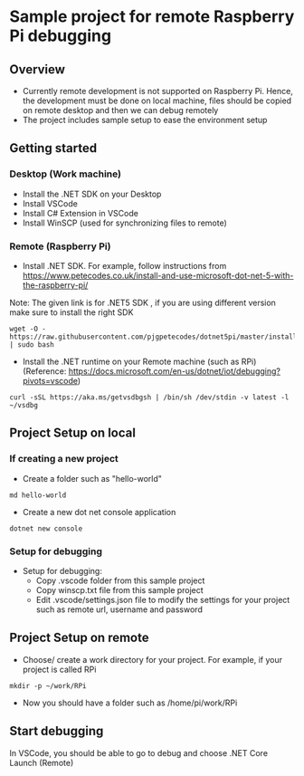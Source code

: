 # Sample project for remote Raspberry Pi debugging

## Overview

* Currently remote development is not supported on Raspberry Pi. Hence, the development must be done on local machine, files should be copied on remote desktop and then we can debug remotely
* The project includes sample setup to ease the environment setup

## Getting started

### Desktop (Work machine)

* Install the .NET SDK on your Desktop
* Install VSCode
* Install C# Extension in VSCode
* Install WinSCP (used for synchronizing files to remote)

### Remote (Raspberry Pi)

* Install .NET SDK. For example, follow instructions from https://www.petecodes.co.uk/install-and-use-microsoft-dot-net-5-with-the-raspberry-pi/

Note: The given link is for .NET5 SDK , if you are using different version make sure to install the right SDK 
```
wget -O - https://raw.githubusercontent.com/pjgpetecodes/dotnet5pi/master/install.sh | sudo bash
```
* Install the .NET runtime on your Remote machine (such as RPi) (Reference: https://docs.microsoft.com/en-us/dotnet/iot/debugging?pivots=vscode)
```
curl -sSL https://aka.ms/getvsdbgsh | /bin/sh /dev/stdin -v latest -l ~/vsdbg
```

## Project Setup on local

### If creating a new project

* Create a folder such as "hello-world"

```
md hello-world
```
* Create a new dot net console application

```
dotnet new console
```

### Setup for debugging

* Setup for debugging:
    * Copy .vscode folder from this sample project
    * Copy winscp.txt file from this sample project
    * Edit .vscode/settings.json file to modify the settings for your project such as remote url, username and password

## Project Setup on remote

* Choose/ create a work directory for your project. For example, if your project is called RPi

```
mkdir -p ~/work/RPi
```

* Now you should have a folder such as /home/pi/work/RPi

## Start debugging

In VSCode, you should be able to go to debug and choose .NET Core Launch (Remote)
